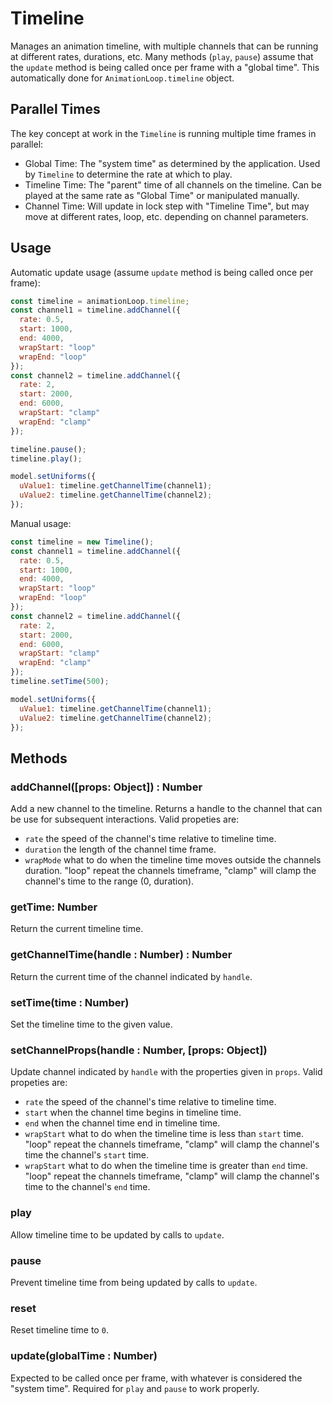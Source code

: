 # Timeline

Manages an animation timeline, with multiple channels that can be running at different rates, durations, etc. Many methods (`play`, `pause`) assume that the `update` method is being called once per frame with a "global time". This automatically done for `AnimationLoop.timeline` object.

## Parallel Times

The key concept at work in the `Timeline` is running multiple time frames in parallel:
* Global Time: The "system time" as determined by the application. Used by `Timeline` to determine the rate at which to play.
* Timeline Time: The "parent" time of all channels on the timeline. Can be played at the same rate as "Global Time" or manipulated manually.
* Channel Time: Will update in lock step with "Timeline Time", but may move at different rates, loop, etc. depending on channel parameters.

## Usage

Automatic update usage (assume `update` method is being called once per frame):
```js
const timeline = animationLoop.timeline;
const channel1 = timeline.addChannel({
  rate: 0.5,
  start: 1000,
  end: 4000,
  wrapStart: "loop"
  wrapEnd: "loop"
});
const channel2 = timeline.addChannel({
  rate: 2,
  start: 2000,
  end: 6000,
  wrapStart: "clamp"
  wrapEnd: "clamp"
});

timeline.pause();
timeline.play();

model.setUniforms({
  uValue1: timeline.getChannelTime(channel1);
  uValue2: timeline.getChannelTime(channel2);
});
```

Manual usage:
```js
const timeline = new Timeline();
const channel1 = timeline.addChannel({
  rate: 0.5,
  start: 1000,
  end: 4000,
  wrapStart: "loop"
  wrapEnd: "loop"
});
const channel2 = timeline.addChannel({
  rate: 2,
  start: 2000,
  end: 6000,
  wrapStart: "clamp"
  wrapEnd: "clamp"
});
timeline.setTime(500);

model.setUniforms({
  uValue1: timeline.getChannelTime(channel1);
  uValue2: timeline.getChannelTime(channel2);
});
```


## Methods

### addChannel([props: Object]) : Number

Add a new channel to the timeline. Returns a handle to the channel that can be use for subsequent interactions. Valid propeties are:
* `rate` the speed of the channel's time relative to timeline time.
* `duration` the length of the channel time frame.
* `wrapMode` what to do when the timeline time moves outside the channels duration. "loop" repeat the channels timeframe, "clamp"
  will clamp the channel's time to the range (0, duration).

### getTime: Number

Return the current timeline time.

### getChannelTime(handle : Number) : Number

Return the current time of the channel indicated by `handle`.

### setTime(time : Number)

Set the timeline time to the given value.

### setChannelProps(handle : Number, [props: Object])

Update channel indicated by `handle` with the properties given in `props`. Valid propeties are:
* `rate` the speed of the channel's time relative to timeline time.
* `start` when the channel time begins in timeline time.
* `end` when the channel time end in timeline time.
* `wrapStart` what to do when the timeline time is less than `start` time. "loop" repeat the channels timeframe, "clamp" will clamp the channel's time the channel's `start` time.
* `wrapStart` what to do when the timeline time is greater than `end` time. "loop" repeat the channels timeframe, "clamp" will clamp the channel's time to the channel's `end` time.

### play

Allow timeline time to be updated by calls to `update`.

### pause

Prevent timeline time from being updated by calls to `update`.

### reset

Reset timeline time to `0`.

### update(globalTime : Number)

Expected to be called once per frame, with whatever is considered the "system time". Required for `play` and `pause` to work properly.
